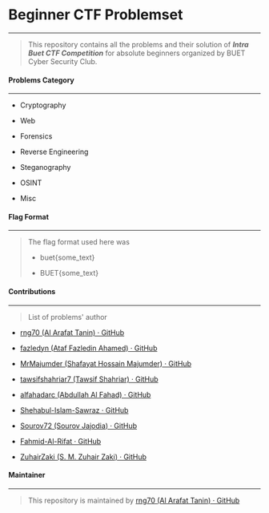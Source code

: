 # Beginner CTF Problemset

---

> This repository contains all the problems and their solution of ***Intra Buet CTF Competition*** for absolute beginners organized by BUET Cyber Security Club.



#### Problems Category

---

* Cryptography

* Web

* Forensics

* Reverse Engineering

* Steganography

* OSINT

* Misc
  
  

#### Flag Format

---

> The flag format used here was
> 
> * buet{some_text}
> 
> * BUET{some_text}



#### Contributions

---

> List of problems' author

* [rng70 (Al Arafat Tanin) · GitHub](https://github.com/rng70)

* [fazledyn (Ataf Fazledin Ahamed) · GitHub](https://github.com/fazledyn)

* [MrMajumder (Shafayat Hossain Majumder) · GitHub](https://github.com/MrMajumder)

* [tawsifshahriar7 (Tawsif Shahriar) · GitHub](https://github.com/tawsifshahriar7)

* [alfahadarc (Abdullah Al Fahad) · GitHub](https://github.com/alfahadarc)

* [Shehabul-Islam-Sawraz · GitHub](https://github.com/Shehabul-Islam-Sawraz)

* [Sourov72 (Sourov Jajodia) · GitHub](https://github.com/Sourov72)

* [Fahmid-Al-Rifat · GitHub](https://github.com/Fahmid-Al-Rifat)

* [ZuhairZaki (S. M. Zuhair Zaki) · GitHub](https://github.com/ZuhairZaki)



#### Maintainer

---

> This repository is maintained by [rng70 (Al Arafat Tanin) · GitHub](https://github.com/rng70)
